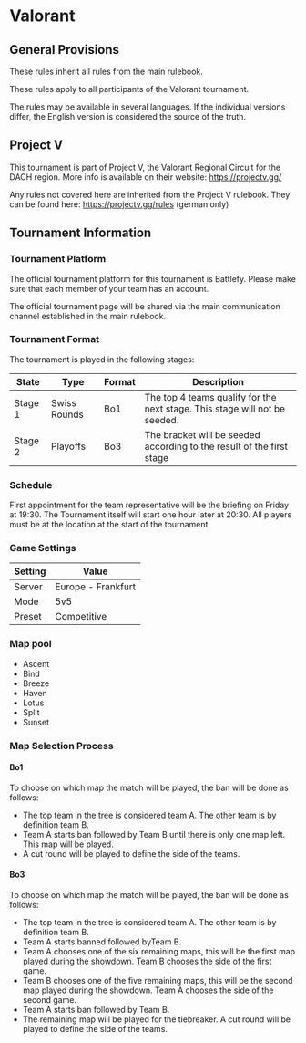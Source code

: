 # Valorant

## General Provisions

These rules inherit all rules from the main rulebook.

These rules apply to all participants of the Valorant tournament.

The rules may be available in several languages. If the individual versions differ, the English version is considered the source of the truth.

## Project V

This tournament is part of Project V, the Valorant Regional Circuit for the DACH region.
More info is available on their website: https://projectv.gg/

Any rules not covered here are inherited from the Project V rulebook.
They can be found here: https://projectv.gg/rules (german only)

## Tournament Information

### Tournament Platform

The official tournament platform for this tournament is Battlefy.
Please make sure that each member of your team has an account.

The official tournament page will be shared via the main communication channel established in the main rulebook.

### Tournament Format

The tournament is played in the following stages:

| State   | Type         | Format | Description                                                                |
|---------|--------------|--------|----------------------------------------------------------------------------|
| Stage 1 | Swiss Rounds | Bo1    | The top 4 teams qualify for the next stage. This stage will not be seeded. |
| Stage 2 | Playoffs     | Bo3    | The bracket will be seeded according to the result of the first stage      |

### Schedule

First appointment for the team representative will be the briefing on Friday at 19:30. The Tournament itself will start one hour later at 20:30.
All players must be at the location at the start of the tournament.

### Game Settings

| Setting | Value              |
|---------|--------------------|
| Server  | Europe - Frankfurt |
| Mode    | 5v5                |
| Preset  | Competitive        |

### Map pool

* Ascent
* Bind
* Breeze
* Haven
* Lotus
* Split
* Sunset

### Map Selection Process

#### Bo1

To choose on which map the match will be played, the ban will be done as follows:

* The top team in the tree is considered team A. The other team is by definition team B.
* Team A starts ban followed by Team B until there is only one map left. This map will be played.
* A cut round will be played to define the side of the teams.

#### Bo3

To choose on which map the match will be played, the ban will be done as follows:

* The top team in the tree is considered team A. The other team is by definition team B.
* Team A starts banned followed byTeam B.
* Team A chooses one of the six remaining maps, this will be the first map played during the showdown. Team B chooses the side of the first game.
* Team B chooses one of the five remaining maps, this will be the second map played during the showdown. Team A chooses the side of the second game.
* Team A starts ban followed by Team B.
* The remaining map will be played for the tiebreaker. A cut round will be played to define the side of the teams.
